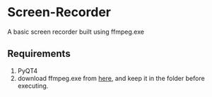 # Screen-Recorder
A basic screen recorder built using ffmpeg.exe

## Requirements
1. PyQT4
2. download ffmpeg.exe from <a href="https://ffmpeg.zeranoe.com/builds/">here</a>, and keep it in the folder before executing.
